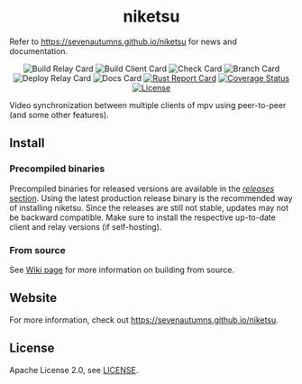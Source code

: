 <h1 align="center" style="border-bottom: none;">
niketsu
</h1>

<p align="center">

Refer to https://sevenautumns.github.io/niketsu for news and documentation.
</p>

<div align="center">

![[Build Relay Card](https://github.com/sevenautumns/niketsu/actions/workflows/build-relay.yml/badge.svg)](https://github.com/sevenautumns/niketsu/actions/workflows/build-relay.yml/badge.svg)
![[Build Client Card](https://github.com/sevenautumns/niketsu/actions/workflows/build-client.yml/badge.svg)](https://github.com/sevenautumns/niketsu/actions/workflows/build-client.yml/badge.svg)
![[Check Card](https://github.com/sevenautumns/niketsu/actions/workflows/check.yaml/badge.svg)](https://github.com/sevenautumns/niketsu/actions/workflows/check.yaml/badge.svg)
![[Branch Card](https://github.com/sevenautumns/niketsu/actions/workflows/branch.yaml/badge.svg)](https://github.com/sevenautumns/niketsu/actions/workflows/branch.yaml/badge.svg)
![[Deploy Relay Card](https://github.com/sevenautumns/niketsu/actions/workflows/deploy.yml/badge.svg)](https://github.com/sevenautumns/niketsu/actions/workflows/deploy.yml/badge.svg)
![[Docs Card](https://github.com/sevenautumns/niketsu/actions/workflows/book.yaml/badge.svg)](https://github.com/sevenautumns/niketsu/actions/workflows/book.yaml/badge.svg)
[![Rust Report Card](https://rust-reportcard.xuri.me/badge/github.com/sevenautumns/niketsu)](https://rust-reportcard.xuri.me/report/github.com/sevenautumns/niketsu)
[![Coverage Status](https://coveralls.io/repos/github/sevenautumns/niketsu/badge.svg?branch=main)](https://coveralls.io/github/sevenautumns/niketsu?branch=main)
[![License](https://img.shields.io/badge/License-Apache%202.0-blue.svg)](https://github.com/sevenautumns/niketsu/blob/main/LICENSE)

</div>

Video synchronization between multiple clients of mpv using peer-to-peer (and some other features).

## Install

### Precompiled binaries

Precompiled binaries for released versions are available in the [*releases* section](https://github.com/sevenautumns/niketsu/releases). Using the latest production release binary is the recommended way of installing niketsu. Since the releases are still not stable, updates may not be backward compatible.
Make sure to install the respective up-to-date client and relay versions (if self-hosting).

### From source

See [Wiki page](https://sevenautumns.github.io/niketsu/building) for more information on building from source.

## Website

For more information, check out https://sevenautumns.github.io/niketsu.


## License

Apache License 2.0, see [LICENSE](https://github.com/sevenautumns/niketsu/blob/main/LICENSE).

